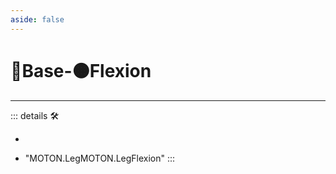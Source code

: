 ```yaml
---
aside: false
---
```

# 🔷<soma>Base</soma>-🟠<motor>Flexion</motor>

---

<!-- =================================================== -->
<!-- =================================================== -->
<!-- =================================================== -->
<!-- =================================================== -->
<!-- =================================================== -->
::: details 🛠

-

- "MOTON.LegMOTON.LegFlexion"
:::
